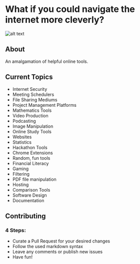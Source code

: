 # What if you could navigate the internet more cleverly?

![alt text](https://wisdmlabs.com/site/wp-content/uploads/2017/02/Elearning-Tools.png)

## About
An amalgamation of helpful online tools.

## Current Topics
- Internet Security
- Meeting Schedulers
- File Sharing Mediums
- Project Management Platforms
- Mathematics Tools
- Video Production
- Podcasting 
- Image Manipulation
- Online Study Tools
- Websites
- Statistics
- Hackathon Tools
- Chrome Extensions
- Random, fun tools
- Financial Literacy
- Gaming
- Filtering
- PDF file manipulation
- Hosting
- Comparison Tools
- Software Design
- Documentation

## Contributing
### 4 Steps:
- Curate a Pull Request for your desired changes
- Follow the used markdown syntax
- Leave any comments or publish new issues
- Have fun!

